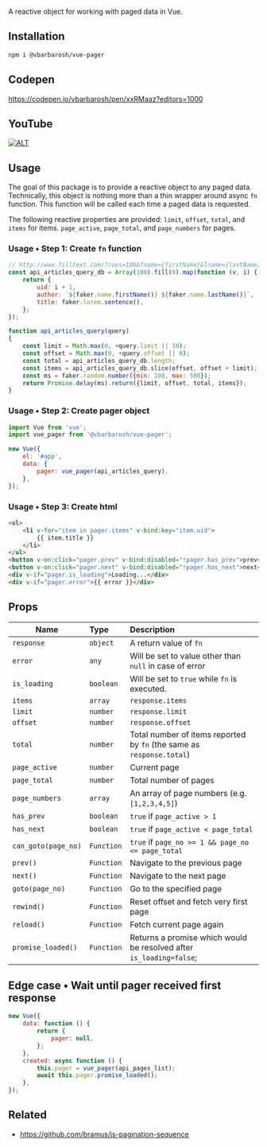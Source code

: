 A reactive object for working with paged data in Vue.

## Installation

```sh
npm i @vbarbarosh/vue-pager
```

## Codepen

https://codepen.io/vbarbarosh/pen/xxRMaaz?editors=1000

## YouTube

[![ALT](https://img.youtube.com/vi/Q55jBnEcc3g/0.jpg)](https://www.youtube.com/watch?v=Q55jBnEcc3g)

## Usage

The goal of this package is to provide a reactive
object to any paged data. Technically, this object
is nothing more than a thin wrapper around async
`fn` function. This function will be called each
time a paged data is requested.

The following reactive properties are provided: `limit`,
`offset`, `total`, and `items` for items. `page_active`,
`page_total`, and `page_numbers` for pages.

### Usage • Step 1: Create `fn` function

```javascript
// http://www.filltext.com/?rows=100&fname={firstName}&lname={lastName}&tel={phone|format}&address={streetAddress}&city={city}&state={usState|abbr}&zip={zip}&pretty=true
const api_articles_query_db = Array(100).fill(0).map(function (v, i) {
    return {
        uid: i + 1,
        author: `${faker.name.firstName()} ${faker.name.lastName()}`,
        title: faker.lorem.sentence(),
    };
});

function api_articles_query(query)
{
    const limit = Math.max(0, +query.limit || 10);
    const offset = Math.max(0, +query.offset || 0);
    const total = api_articles_query_db.length;
    const items = api_articles_query_db.slice(offset, offset + limit);
    const ms = faker.random.number({min: 100, max: 500});
    return Promise.delay(ms).return({limit, offset, total, items});
}
```

### Usage • Step 2: Create pager object

```javascript
import Vue from 'vue';
import vue_pager from '@vbarbarosh/vue-pager';

new Vue({
    el: '#app',
    data: {
        pager: vue_pager(api_articles_query),
    },
});
```

### Usage • Step 3: Create html

```html
<ul>
    <li v-for="item in pager.items" v-bind:key="item.uid">
        {{ item.title }}
    </li>
</ul>
<button v-on:click="pager.prev" v-bind:disabled="!pager.has_prev">prev</button>
<button v-on:click="pager.next" v-bind:disabled="!pager.has_next">next</button>
<div v-if="pager.is_loading">Loading...</div>
<div v-if="pager.error">{{ error }}</div>
```

## Props

| Name | Type | Description
| --- | :--- | :---
| `response`          | `object` | A return value of `fn`
| `error`             | `any` | Will be set to value other than `null` in case of error
| `is_loading`        | `boolean` | Will be set to `true` while `fn` is executed.
| `items`             | `array` | `response.items`
| `limit`             | `number` | `response.limit`
| `offset`            | `number` | `response.offset`
| `total`             | `number` | Total number of items reported by `fn` (the same as `response.total`)
| `page_active`       | `number` | Current page
| `page_total`        | `number` | Total number of pages
| `page_numbers`      | `array` | An array of page numbers (e.g. `[1,2,3,4,5]`)
| `has_prev`          | `boolean` | `true` if `page_active > 1`
| `has_next`          | `boolean` | `true` if `page_active < page_total`
| `can_goto(page_no)` | `Function` | `true` if `page_no >= 1 && page_no <= page_total`
| `prev()`            | `Function` | Navigate to the previous page
| `next()`            | `Function` | Navigate to the next page
| `goto(page_no)`     | `Function` | Go to the specified page
| `rewind()`          | `Function` | Reset offset and fetch very first page
| `reload()`          | `Function` | Fetch current page again
| `promise_loaded()`  | `Function` | Returns a promise which would be resolved after `is_loading=false`;

## Edge case • Wait until pager received first response

```javascript
new Vue({
    data: function () {
        return {
            pager: null,
        };
    },
    created: async function () {
        this.pager = vue_pager(api_pages_list);
        await this.pager.promise_loaded();
    },
});
```

## Related

* https://github.com/bramus/js-pagination-sequence

